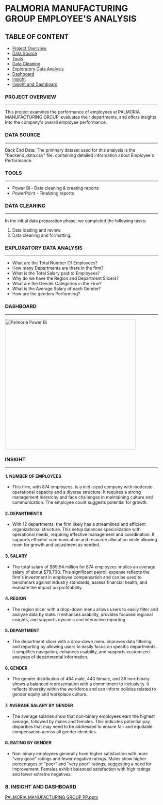 # PALMORIA MANUFACTURING GROUP EMPLOYEE'S ANALYSIS

## TABLE OF CONTENT

- [Project Overview](#project-overview)
- [Data Source](#data-source)
- [Tools](#tools)
- [Data Cleaning](#data-cleaning)
- [Exploratory Data Analysis](#exploratory-data-analysis)
- [Dashboard](#dashboard)
- [Insight](#insight)
- [Insight and Dashboard](#insight-and-dashboard)


### PROJECT OVERVIEW
---
This project examines the performance of employees at PALMORIA MANUFACTURING GROUP, evaluates their departments, and offers insights into the company's overall employee performance.

### DATA SOURCE
---
Back End Data: The primnary dataset used for this analysis is the "backend_data.csv" file. containing detailed information about Employee's Performance.

### TOOLS
---
- Power Bi - Data cleaning & creating reports
- PowerPoint - Finalizing reports

### DATA CLEANING
---
In the initial data preparation phase, we completed the following tasks:
 1. Data loading and review.
 2. Data cleaning and formatting.

### EXPLORATORY DATA ANALYSIS
---
- What are the Total Number Of Employees?
- How many Departments are there in the firm?
- What is the Total Salary paid to Employees?
- Why do we have the Region and Department Slicers?
- What are the Gender Categories in the Firm?
- What is the Average Salary of each Gender?
- How are the genders Performing?

### DASHBOARD
---
<img width="430" alt="Palmoria Power Bi" src="https://github.com/user-attachments/assets/558cb763-0b19-4704-8bfd-f153e49c5be7">


### INSIGHT
---
#### 1. NUMBER OF EMPLOYEES
- This firm, with 874 employees, is a mid-sized company with moderate operational capacity and a diverse structure. It requires a strong management hierarchy and face challenges in maintaining culture and communication. The employee count suggests potential for growth.

#### 2. DEPARTMENTS
- With 12 departments, the firm likely has a streamlined and efficient organizational structure. This setup balances specialization with operational needs, requiring effective management and coordination. It supports efficient communication and resource allocation while allowing room for growth and adjustment as needed.

#### 3. SALARY
- The total salary of $69.54 million for 874 employees implies an average salary of about $79,700. This significant payroll expense reflects the firm's investment in employee compensation and can be used to benchmark against industry standards, assess financial health, and evaluate the impact on profitability.

#### 4. REGION
- The region slicer with a drop-down menu allows users to easily filter and analyze data by state. It enhances usability, provides focused regional insights, and supports dynamic and interactive reporting.

#### 5. DEPARTMENT
- The department slicer with a drop-down menu improves data filtering and reporting by allowing users to easily focus on specific departments. It simplifies navigation, enhances usability, and supports customized analyses of departmental information.

#### 6. GENDER
- The gender distribution of 464 male, 440 female, and 39 non-binary shows a balanced representation with a commitment to inclusivity. It reflects diversity within the workforce and can inform policies related to gender equity and workplace culture.

#### 7. AVERAGE SALARY BY GENDER
- The average salaries show that non-binary employees earn the highest average, followed by males and females. This indicates potential pay disparities that may need to be addressed to ensure fair and equitable compensation across all gender identities.

#### 8. RATING BY GENDER
- Non-binary employees generally have higher satisfaction with more "very good" ratings and fewer negative ratings. Males show higher percentages of "poor" and "very poor" ratings, suggesting a need for improvement. Females exhibit balanced satisfaction with high ratings and fewer extreme negatives.

### 8. INSIGHT AND DASHBOARD

[PALMORIA MANUFACTURING GROUP PP.pptx](https://github.com/user-attachments/files/17128795/PALMORIA.MANUFACTURING.GROUP.PP.pptx)
